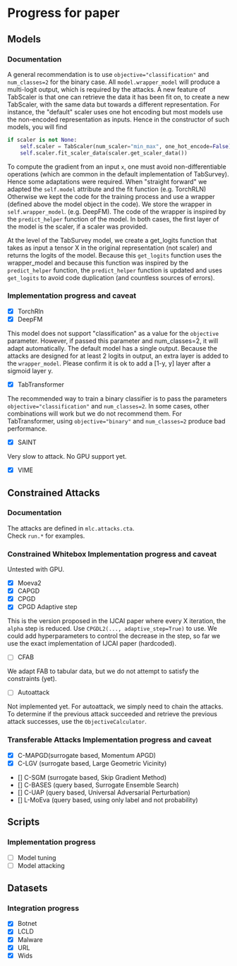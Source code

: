 # Progress for paper

## Models

### Documentation
A general recommendation is to use `objective="classification"` and `num_classes=2` for the binary case.
All `model.wrapper_model` will produce a multi-logit output, which is required by the attacks.
A new feature of TabScaler is that one can retrieve the data it has been fit on, to create a new TabScaler, with the same data but towards a different representation.
For instance, the "default" scaler uses one hot encoding but most models use the non-encoded representation as inputs.
Hence in the constructor of such models, you will find
```python
if scaler is not None:
    self.scaler = TabScaler(num_scaler="min_max", one_hot_encode=False)
    self.scaler.fit_scaler_data(scaler.get_scaler_data())
```

To compute the gradient from an input `x`, one must avoid non-differentiable operations (which are common in the default implementation of TabSurvey). 
Hence some adaptations were required.
When "straight forward" we adapted the `self.model` attribute and the fit function (e.g. TorchRLN)
Otherwise we kept the code for the training process and use a wrapper (defined above the model object in the code). We store the wrapper in `self.wrapper_model`. (e.g. DeepFM). 
The code of the wrapper is inspired by the `predict_helper` function of the model.
In both cases, the first layer of the model is the scaler, if a scaler was provided.

At the level of the TabSurvey model, we create a get_logits function that takes as input a tensor X in the original representation (not scaler) and returns the logits of the model.
Because this `get_logits` function uses the wrapper_model and because this function was inspired by the `predict_helper` function, the `predict_helper` function is updated and uses `get_logits` to avoid code duplication (and countless sources of errors).

### Implementation progress and caveat

- [x] TorchRln
- [x] DeepFM 

This model does not support "classification" as a value for the `objective` parameter.
However, if passed this parameter and num_classes=2, it will adapt automatically.
The default model has a single output. 
Because the attacks are designed for at least 2 logits in output, an extra layer is added to the `wrapper_model`.
Please confirm it is ok to add a [1-y, y] layer after a sigmoid layer y.

- [x] TabTransformer

The recommended way to train a binary classifier is to pass the parameters `objective="classification"` and `num_classes=2`.
In some cases, other combinations will work but we do not recommend them.
For TabTransformer, using `objective="binary"` and `num_classes=2` produce bad performance.

- [x] SAINT 

Very slow to attack. No GPU support yet.

- [x] VIME 

## Constrained Attacks

### Documentation

The attacks are defined in `mlc.attacks.cta`.  
Check `run.*` for examples.

### Constrained Whitebox Implementation progress and caveat

Untested with GPU.

- [x] Moeva2
- [x] CAPGD
- [x] CPGD
- [x] CPGD Adaptive step

This is the version proposed in the IJCAI paper where every X iteration, the `alpha` step is reduced.
Use `CPGDL2(..., adaptive_step=True)` to use.
We could add hyperparameters to control the decrease in the step, so far we use the exact implementation of IJCAI paper (hardcoded).

- [ ] CFAB

We adapt FAB to tabular data, but we do not attempt to satisfy the constraints (yet).

- [ ] Autoattack

Not implemented yet.
For autoattack, we simply need to chain the attacks. 
To determine if the previous attack succeeded and retrieve the previous attack successes, use the `ObjectiveCalculator`. 

### Transferable Attacks Implementation progress and caveat
- [x] C-MAPGD(surrogate based, Momentum APGD)
- [x] C-LGV (surrogate based, Large Geometric Vicinity)
- [] C-SGM (surrogate based, Skip Gradient Method)
- [] C-BASES (query based, Surrogate Ensemble Search)
- [] C-UAP (query based, Universal Adversarial Perturbation)
- [] L-MoEva (query based, using only label and not probability)

## Scripts

### Implementation progress 

- [ ] Model tuning
- [ ] Model attacking

## Datasets

### Integration progress

- [x] Botnet
- [x] LCLD
- [x] Malware
- [x] URL
- [x] Wids
